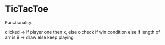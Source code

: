 # TicTacToe

Functionality:

clicked -> if player one then x, else o
check if win condition
else if length of arr is 9 -> draw
else keep playing


